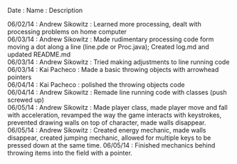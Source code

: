 Date : Name : Description

06/02/14 : Andrew Sikowitz : Learned more processing, dealt with processing problems on home computer<br>
06/03/14 : Andrew Sikowitz : Made rudimentary processing code form moving a dot along a line (line.pde or Proc.java); Created log.md and updated README.md<br>
06/03/14 : Andrew Sikowitz : Tried making adjustments to line running code <br>
06/03/14 : Kai Pacheco : Made a basic throwing objects with arrowhead pointers<br>
06/04/14 : Kai Pacheco : polished the throwing objects code<br>
06/04/14 : Andrew Sikowitz : Remade line running code with classes (push screwed up) <br>
06/05/14 : Andrew Sikowitz : Made player class, made player move and fall with acceleration, revamped the way the game interacts with keystrokes, prevented drawing walls on top of character, made walls disappear. <br>
06/05/14 : Andrew Sikowitz : Created energy mechanic, made walls disappear, created jumping mechanic, allowed for multiple keys to be pressed down at the same time.
06/05/14 : Finished mechanics behind throwing items into the field with a pointer.<br>
